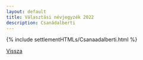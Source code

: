 ```yaml
---
layout: default
title: Választási névjegyzék 2022
description: Csanádalberti
---
```


{% include settlementHTMLs/Csanaadalberti.html %}

[Vissza](./)